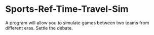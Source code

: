 # Sports-Ref-Time-Travel-Sim
A program will allow you to simulate games between two teams from different eras. Settle the debate.
